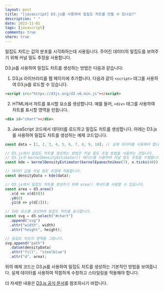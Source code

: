 ```yaml
---
layout: post
title: "[javascript] D3.js를 사용하여 밀집도 차트를 만들 수 있나요?"
description: " "
date: 2023-11-01
tags: [javascript]
comments: true
share: true
---
```


밀집도 차트는 값의 분포를 시각화하는데 사용됩니다. 주어진 데이터의 밀집도를 보여주기 위해 커널 밀도 추정을 사용합니다.

D3.js를 사용하여 밀집도 차트를 생성하는 방법은 다음과 같습니다:

1. D3.js 라이브러리를 웹 페이지에 추가합니다. 다음과 같이 `<script>` 태그를 사용하여 D3.js를 로드할 수 있습니다.

```html
<script src="https://d3js.org/d3.v6.min.js"></script>
```

2. HTML에서 차트를 표시할 요소를 생성합니다. 예를 들어, `<div>` 태그를 사용하여 차트를 표시할 영역을 만듭니다.

```html
<div id="chart"></div>
```

3. JavaScript 코드에서 데이터를 로드하고 밀집도 차트를 생성합니다. 아래는 D3.js를 사용하여 밀집도 차트를 생성하는 예제 코드입니다.

```javascript
const data = [1, 2, 3, 4, 5, 6, 7, 8, 9, 10]; // 실제 데이터를 사용해야 합니다.

// D3.js에서 밀집도 차트를 생성하는 방법은 커널 밀도 추정 방법을 사용하는 것입니다.
// D3.js의 kernelDensityEstimator() 메서드를 사용하여 커널 밀도 추정을 수행합니다.
const kde = kernelDensityEstimator(kernelEpanechnikov(7), x.ticks(40));

// 데이터 값을 커널 밀도 추정에 적용합니다.
const densityData = kde(data);

// D3.js에서 밀집도 차트를 생성하기 위해 area() 메서드를 사용할 수 있습니다.
const area = d3.area()
  .x(d => x(d[0]))
  .y0(0)
  .y1(d => y(d[1]));

// SVG 요소를 생성하여 밀집도 차트를 표시합니다.
const svg = d3.select("#chart")
  .append("svg")
  .attr("width", width)
  .attr("height", height);

// 밀집도 차트의 영역을 그립니다.
svg.append("path")
  .datum(densityData)
  .attr("fill", "steelblue")
  .attr("d", area);
```

위의 예제 코드는 D3.js를 사용하여 밀집도 차트를 생성하는 기본적인 방법을 보여줍니다. 실제 데이터를 사용하여 적절하게 수정하고 스타일링을 적용해야 합니다.

더 자세한 내용은 [D3.js 공식 문서](https://d3js.org/)를 참조하시기 바랍니다.
